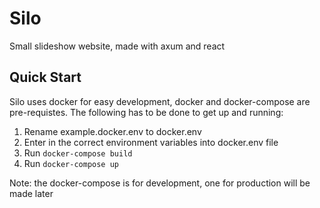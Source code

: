 # Silo
Small slideshow website, made with axum and react

## Quick Start

Silo uses docker for easy development, docker and docker-compose are pre-requistes. The following has to be done to get up and running:

1. Rename example.docker.env to docker.env
2. Enter in the correct environment variables into docker.env file
3. Run `docker-compose build`
4. Run `docker-compose up`

Note: the docker-compose is for development, one for production will be made later